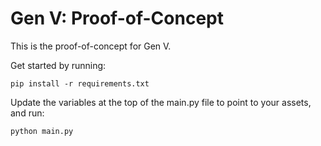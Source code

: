 # Gen V: Proof-of-Concept

This is the proof-of-concept for Gen V.

Get started by running:

```
pip install -r requirements.txt
```

Update the variables at the top of the main.py file to point to your assets, and
run:

```
python main.py
```
